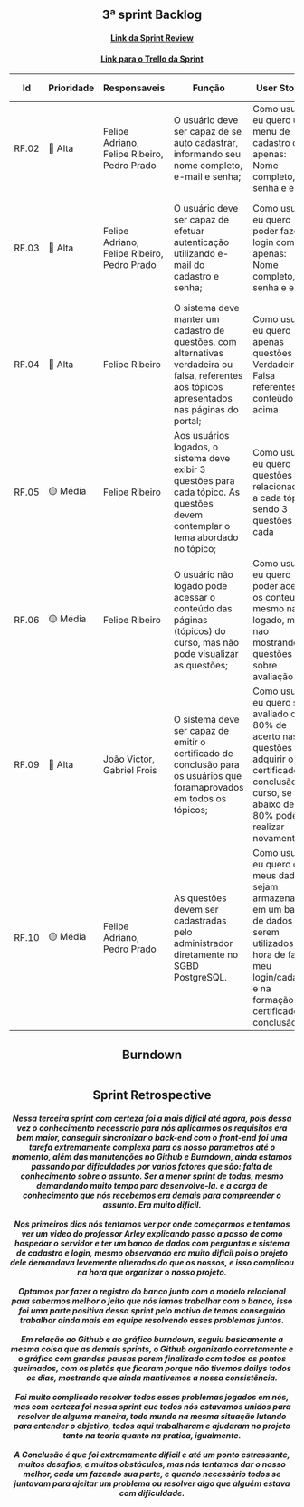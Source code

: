 <h2 align="center">3ª sprint Backlog</h2>

<h4 align="center">
  <a href="">Link da Sprint Review</a>
</h4>

<h4 align="center">
  <a href="https://trello.com/b/YOPwfbq0/sprint-3" target="_blank">Link para o Trello da Sprint</a>
</h4>

| Id | Prioridade | Responsaveis | Função | User Stories | Definition of Done |
| -- | ---------- | ------------ | ------ | ------------ | ------------------ |
| RF.02 | 🔴 Alta | Felipe Adriano, Felipe Ribeiro, Pedro Prado | O usuário deve ser capaz de se auto cadastrar, informando seu nome completo, e-mail e senha; | Como usuário eu quero um menu de cadastro com apenas: Nome completo, senha e email | Criar uma janela de cadastro com nome, senha e email como identificadores de usuario |
| RF.03 | 🔴 Alta | Felipe Adriano, Felipe Ribeiro, Pedro Prado | O usuário deve ser capaz de efetuar autenticação utilizando e-mail do cadastro e senha; | Como usuário eu quero poder fazer login com apenas: Nome completo, senha e email | Criar um janela de login utlizando o dados fornecidos pelo cadastro para conectar o usuario a plataforma |
| RF.04 | 🔴 Alta | Felipe Ribeiro | O sistema deve manter um cadastro de questões, com alternativas verdadeira ou falsa, referentes aos tópicos apresentados nas páginas do portal; | Como usuário eu quero apenas questões de Verdadeiro ou Falsa referentes ao conteúdo acima | Fazer as questões apenas Verdadeiras ou Falsas |
| RF.05 | 🟡 Média | Felipe Ribeiro | Aos usuários logados, o sistema deve exibir 3 questões para cada tópico. As questões devem contemplar o tema abordado no tópico; | Como usuário eu quero questões relacionadas a cada tópico sendo 3 questões para cada | Criar uma sessão de questões relacionadas a cada tópico com 3 questões de Verdadeiro ou Falso | Criar uma sessão de questões relacionadas a cada tópico com 3 questões de Verdadeiro ou Falso |
| RF.06 | 🟡 Média | Felipe Ribeiro | O usuário não logado pode acessar o conteúdo das páginas (tópicos) do curso, mas não pode visualizar as questões; | Como usuário eu quero poder acessar os conteudos mesmo nao logado, mas nao mostrando as questões sobre avaliação | Criar um sistema para identificar quando usuario estiver logado e quando nao estiver, as questões nao vão aparecer | 
| RF.09 | 🔴 Alta | João Victor, Gabriel Frois | O sistema deve ser capaz de emitir o certificado de conclusão para os usuários que foramaprovados em todos os tópicos; | Como usuário eu quero ser avaliado com 80% de acerto nas questões para adquirir o certificado de conclusão do curso, se for abaixo de 80% poder realizar novamente | Criar um sistema de avaliação que conta as questões que forem corretas e ao passar de 80% de acertos ser emitido como "aprovado" e se não passar poder realizar novamente | 
| RF.10 | 🟡 Média | Felipe Adriano, Pedro Prado | As questões devem ser cadastradas pelo administrador diretamente no SGBD PostgreSQL. | Como usuário eu quero que meus dados sejam armazenados em um banco de dados para serem utilizados na hora de fazer meu login/cadastro e na formação do certificado de conclusão | Criar um sistema de banco de dados no PostgreSQL e conectar ele ao site e armazenar a informação de todos os usuarios no back-end do site |

<h2 align="center">Burndown</h2>

<p align="center">
  <img src="">
</p>

<h2 align="center">Sprint Retrospective</h2>

<h4 align="center">
  <div><i>Nessa terceira sprint com certeza foi a mais dificil até agora, pois dessa vez o conhecimento necessario para nós aplicarmos os requisitos era bem maior, conseguir sincronizar o back-end com o front-end foi uma tarefa extremamente complexa para os nosso parametros até o momento, além das  manutenções no Github e Burndown, ainda estamos passando por dificuldades por varios fatores que são: falta de conhecimento sobre o assunto. Ser a menor sprint de todas, mesmo demandando muito tempo para desenvolve-la. e a carga de conhecimento que nós recebemos era demais para compreender o assunto. Era muito dificil.</i></div>
<br>
  <div><i>Nos primeiros dias nós tentamos ver por onde começarmos e tentamos ver um video do professor Arley explicando passo a passo de como hospedar o servidor e ter um banco de dados com perguntas e sistema de cadastro e login, mesmo observando era muito dificil pois o projeto dele demandava levemente alterados do que os nossos, e isso complicou na hora que organizar o nosso projeto.</i></div>
<br>
<div><i>Optamos por fazer o registro do banco junto com o modelo relacional para sabermos melhor o jeito que nós iamos trabalhar com o banco, isso foi uma parte positiva dessa sprint pelo motivo de temos conseguido trabalhar ainda mais em equipe resolvendo esses problemas juntos.</i></div>
<br>
<div><i>Em relação ao Github e ao gráfico burndown, seguiu basicamente a mesma coisa que as demais sprints, o Github organizado corretamente e o gráfico com grandes pausas porem finalizado com todos os pontos queimados, com os platôs que ficaram porque não tivemos dailys todos os dias, mostrando que ainda mantivemos a nossa consistência.</i></div>
<br>
<div><i>Foi muito complicado resolver todos esses problemas jogados em nós, mas com certeza foi nessa sprint que todos nós estavamos unidos para resolver de alguma maneira, todo mundo na mesma situação lutando para entender o objetivo, todos aqui trabalharam e ajudaram no projeto tanto na teoria quanto na pratica, igualmente.</i></div>
<br>
<div><i>A Conclusão é que foi extremamente dificil e até um ponto estressante, muitos desafios, e muitos obstáculos, mas nós tentamos dar o nosso melhor, cada um fazendo sua parte, e quando necessário todos se juntavam para ajeitar um problema ou resolver algo que alguém estava com dificuldade.</i></div>
</h4>
